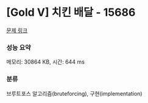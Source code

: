 # [Gold V] 치킨 배달 - 15686 

[문제 링크](https://www.acmicpc.net/problem/15686) 

### 성능 요약

메모리: 30864 KB, 시간: 644 ms

### 분류

브루트포스 알고리즘(bruteforcing), 구현(implementation)

